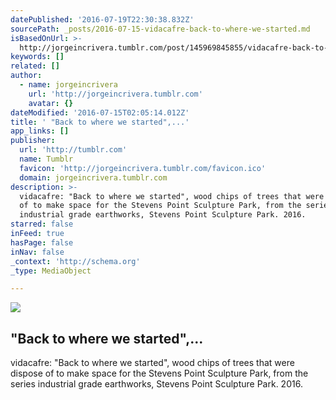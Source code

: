 ```yaml
---
datePublished: '2016-07-19T22:30:38.832Z'
sourcePath: _posts/2016-07-15-vidacafre-back-to-where-we-started.md
isBasedOnUrl: >-
  http://jorgeincrivera.tumblr.com/post/145969845855/vidacafre-back-to-where-we-started-wood
keywords: []
related: []
author:
  - name: jorgeincrivera
    url: 'http://jorgeincrivera.tumblr.com'
    avatar: {}
dateModified: '2016-07-15T02:05:14.012Z'
title: ' "Back to where we started",...'
app_links: []
publisher:
  url: 'http://tumblr.com'
  name: Tumblr
  favicon: 'http://jorgeincrivera.tumblr.com/favicon.ico'
  domain: jorgeincrivera.tumblr.com
description: >-
  vidacafre: "Back to where we started", wood chips of trees that were dispose
  of to make space for the Stevens Point Sculpture Park, from the series
  industrial grade earthworks, Stevens Point Sculpture Park. 2016.
starred: false
inFeed: true
hasPage: false
inNav: false
_context: 'http://schema.org'
_type: MediaObject

---
```

<article style=""><img src="https://imgflo.herokuapp.com/graph/vahj1ThiexotieMo/2b3941b5b5a07fd624071d22acf8408a/noop.jpg?input=http%3A%2F%2F67.media.tumblr.com%2F5a7a7fe55ecc908e39be0661e3b12ef2%2Ftumblr_o87ftjAW221rxqopto1_500.jpg" /><h1> "Back to where we started",...</h1><p>vidacafre: "Back to where we started", wood chips of trees that were dispose of to make space for the Stevens Point Sculpture Park, from the series industrial grade earthworks, Stevens Point Sculpture Park. 2016.</p></article>